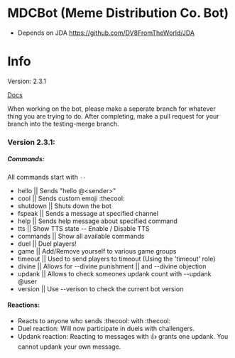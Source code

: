 # MDCBot (Meme Distribution Co. Bot)
- Depends on JDA https://github.com/DV8FromTheWorld/JDA

# Info
Version: 2.3.1

[Docs](https://memedistributionco.github.io/docs/MDCBot/)

When working on the bot, please make a seperate branch for whatever thing you are trying to do. After completing, make a pull request for your branch into the testing-merge branch.

### Version 2.3.1:

##### Commands:
All commands start with `--`
* hello || Sends \"hello @\<sender>\"
* cool || Sends custom emoji :thecool:
* shutdown || Shuts down the bot
* fspeak || Sends a message at specified channel
* help || Sends help message about specified command
* tts || Show TTS state -- Enable / Disable TTS
* commands || Show all available commands
* duel || Duel players!
* game || Add/Remove yourself to various game groups
* timeout || Used to send players to timeout (Using the 'timeout' role)
* divine || Allows for --divine punishment || and --divine objection
* updank || Allows to check someones updank count with --updank @user
* version || Use --verison to check the current bot version

#### Reactions:
* Reacts to anyone who sends :thecool: with :thecool:
* Duel reaction: Will now participate in duels with challengers.
* Updank reaction: Reacting to messages with :+1: grants one updank. You cannot updank your own message.
